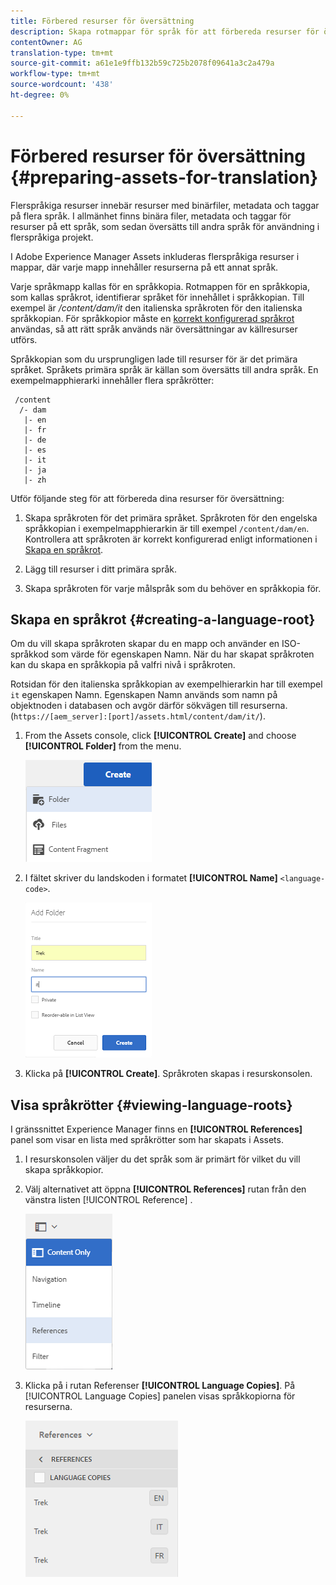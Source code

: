 ```yaml
---
title: Förbered resurser för översättning
description: Skapa rotmappar för språk för att förbereda resurser för översättning för stöd av flerspråkiga resurser.
contentOwner: AG
translation-type: tm+mt
source-git-commit: a61e1e9ffb132b59c725b2078f09641a3c2a479a
workflow-type: tm+mt
source-wordcount: '438'
ht-degree: 0%

---
```



# Förbered resurser för översättning {#preparing-assets-for-translation}

Flerspråkiga resurser innebär resurser med binärfiler, metadata och taggar på flera språk. I allmänhet finns binära filer, metadata och taggar för resurser på ett språk, som sedan översätts till andra språk för användning i flerspråkiga projekt.

I Adobe Experience Manager Assets inkluderas flerspråkiga resurser i mappar, där varje mapp innehåller resurserna på ett annat språk.

Varje språkmapp kallas för en språkkopia. Rotmappen för en språkkopia, som kallas språkrot, identifierar språket för innehållet i språkkopian. Till exempel är */content/dam/it* den italienska språkroten för den italienska språkkopian. För språkkopior måste en [korrekt konfigurerad språkrot](preparing-assets-for-translation.md#creating-a-language-root) användas, så att rätt språk används när översättningar av källresurser utförs.

Språkkopian som du ursprungligen lade till resurser för är det primära språket. Språkets primära språk är källan som översätts till andra språk. En exempelmapphierarki innehåller flera språkrötter:

```
 /content
  /- dam
   |- en
   |- fr
   |- de
   |- es
   |- it
   |- ja
   |- zh
```

Utför följande steg för att förbereda dina resurser för översättning:

1. Skapa språkroten för det primära språket. Språkroten för den engelska språkkopian i exempelmapphierarkin är till exempel `/content/dam/en`. Kontrollera att språkroten är korrekt konfigurerad enligt informationen i [Skapa en språkrot](preparing-assets-for-translation.md#creating-a-language-root).

1. Lägg till resurser i ditt primära språk.
1. Skapa språkroten för varje målspråk som du behöver en språkkopia för.

## Skapa en språkrot {#creating-a-language-root}

Om du vill skapa språkroten skapar du en mapp och använder en ISO-språkkod som värde för egenskapen Namn. När du har skapat språkroten kan du skapa en språkkopia på valfri nivå i språkroten.

Rotsidan för den italienska språkkopian av exempelhierarkin har till exempel `it` egenskapen Namn. Egenskapen Namn används som namn på objektnoden i databasen och avgör därför sökvägen till resurserna. (`https://[aem_server]:[port]/assets.html/content/dam/it/`).

1. From the Assets console, click **[!UICONTROL Create]** and choose **[!UICONTROL Folder]** from the menu.

   ![Skapa mapp](assets/Create-folder.png)

1. I fältet skriver du landskoden i formatet **[!UICONTROL Name]** `<language-code>`.

   ![Lägg till språkkod i mappen](assets/Add-language-code-in-folder.png)

1. Klicka på **[!UICONTROL Create]**. Språkroten skapas i resurskonsolen.

## Visa språkrötter {#viewing-language-roots}

I gränssnittet Experience Manager finns en **[!UICONTROL References]** panel som visar en lista med språkrötter som har skapats i Assets.

1. I resurskonsolen väljer du det språk som är primärt för vilket du vill skapa språkkopior.
1. Välj alternativet att öppna **[!UICONTROL References]** rutan från den vänstra listen [!UICONTROL Reference] .

   ![chlimage_1-122](assets/chlimage_1-122.png)

1. Klicka på i rutan Referenser **[!UICONTROL Language Copies]**. På [!UICONTROL Language Copies] panelen visas språkkopiorna för resurserna.

   ![chlimage_1-123](assets/chlimage_1-123.png)
